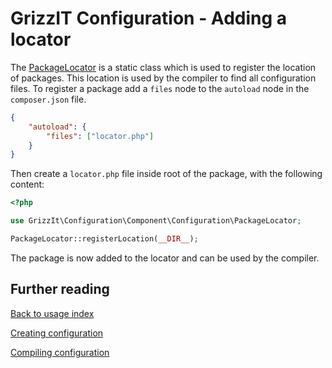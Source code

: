 # GrizzIT Configuration - Adding a locator

The [PackageLocator](../../src/Component/Configuration/PackageLocator.php) is a
static class which is used to register the location of packages. This location
is used by the compiler to find all configuration files. To register a package
add a `files` node to the `autoload` node in the `composer.json` file.
```json
{
    "autoload": {
        "files": ["locator.php"]
    }
}
```

Then create a `locator.php` file inside root of the package, with the following
content:
```php
<?php

use GrizzIt\Configuration\Component\Configuration\PackageLocator;

PackageLocator::registerLocation(__DIR__);

```

The package is now added to the locator and can be used by the compiler.

## Further reading

[Back to usage index](index.md)

[Creating configuration](creating-configuration.md)

[Compiling configuration](compiling-configuration.md)
